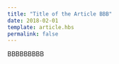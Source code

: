 ```yaml
---
title: "Title of the Article BBB"
date: 2018-02-01
template: article.hbs
permalink: false
---
```


BBBBBBBBB